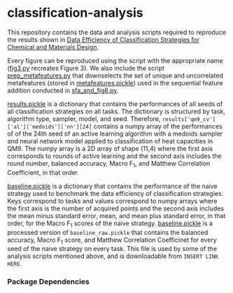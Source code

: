 # classification-analysis

This repository contains the data and analysis scripts required to reproduce the results shown in [Data Efficiency of Classification Strategies for Chemical and Materials Design](https://doi.org/10.26434/chemrxiv-2024-1sspf).

Every figure can be reproduced using the script with the appropriate name ([fig3.py](fig3.py) recreates Figure 3). We also include the script [prep_metafeatures.py](prep_metafeatures.py) that downselects the set of unique and uncorrelated metafeatures (stored in [metafeatures.pickle](metafeatures.pickle)) used in the sequential feature addition conducted in [sfa_and_fig8.py](sfa_and_fig8.py).

[results.pickle](results.pickle) is a dictionary that contains the performances of all seeds of all classification strategies on all tasks. The dictionary is structured by task, algorithm type, sampler, model, and seed. Therefore, `results['qm9_cv']['al']['medoids']['nn'][24]` contains a numpy array of the performances of of the 24th seed of an active learning algorithm with a medoids sampler and neural network model applied to classification of heat capacities in QM9. The numpy array is a 2D array of shape (11,4) where the first axis corresponds to rounds of active learning and the second axis includes the round number, balanced accuracy, Macro F$_1$, and Matthew Correlation Coefficient, in that order. 

[baseline.pickle](baseline.pickle) is a dictionary that contains the performance of the naive strategy used to benchmark the data efficiency of classification strategies. Keys correspond to tasks and values correspond to numpy arrays where the first axis is the number of acquired points and the second axis includes the mean minus standard error, mean, and mean plus standard error, in that order, for the Macro F$_1$ scores of the naive strategy. [baseline.pickle](baseline.pickle) is a processed version of `baseline_raw.pickle` that contains the balanced accuracy, Macro F$_1$ score, and Matthew Correlation Coefficinet for every seed of the naive strategy on every task. This file is used by some of the analysis scripts mentioned above, and is downloadable from `INSERT LINK HERE`.

### Package Dependencies